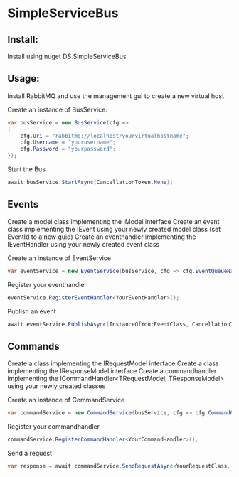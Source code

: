# SimpleServiceBus

## Install:
Install using nuget DS.SimpleServiceBus

## Usage:
Install RabbitMQ and use the management gui to create a new virtual host

Create an instance of BusService:
```C#
var busService = new BusService(cfg =>
{
	cfg.Uri = "rabbitmq://localhost/yourvirtualhostname";
    cfg.Username = "yourusername";
    cfg.Password = "yourpassword";
});
```

Start the Bus
```C#
await busService.StartAsync(CancellationToken.None);
```

## Events
Create a model class implementing the IModel interface
Create an event class implementing the IEvent<TModel> using your newly created model class (set EventId to a new guid)
Create an eventhandler implementing the IEventHandler<TEvent> using your newly created event class

Create an instance of EventService
```C#
var eventService = new EventService(busService, cfg => cfg.EventQueueName = "thiseventserviceuniquequeuename");
```

Register your eventhandler
```C#
eventService.RegisterEventHandler<YourEventHandler>();
```

Publish an event
```C#
await eventService.PublishAsync(InstanceOfYourEventClass, CancellationToken.None);
```

## Commands
Create a class implementing the IRequestModel interface
Create a class implementing the IResponseModel interface
Create a commandhandler implementing the ICommandHandler<TRequestModel, TResponseModel> using your newly created classes

Create an instance of CommandService
```C#
var commandService = new CommandService(busService, cfg => cfg.CommandQueueName = "thiscommandserviceuniquequeuename");
```

Register your commandhandler
```C#
commandService.RegisterCommandHandler<YourCommandHandler>();
```

Send a request
```C#
var response = await commandService.SendRequestAsync<YourRequestClass, YourResponseClass>(instanceOfRequestClass, CancellationToken.None);
```